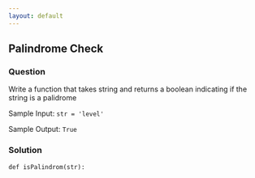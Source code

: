 ```yaml
---
layout: default
---
```


## Palindrome Check

### Question
Write a function that takes string and returns a boolean indicating if the string is a palidrome

Sample Input:
`str = 'level'`

Sample Output:
`True`

### Solution
```
def isPalindrom(str):
```

